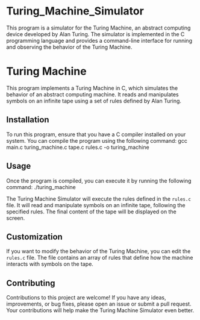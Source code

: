 # Turing_Machine_Simulator

This program is a simulator for the Turing Machine, an abstract computing device developed by Alan Turing. The simulator is implemented in the C programming language and provides a command-line interface for running and observing the behavior of the Turing Machine.

# Turing Machine
This program implements a Turing Machine in C, which simulates the behavior of an abstract computing machine. It reads and manipulates symbols on an infinite tape using a set of rules defined by Alan Turing.

## Installation
To run this program, ensure that you have a C compiler installed on your system. You can compile the program using the following command: 
                      gcc main.c turing_machine.c tape.c rules.c -o turing_machine


## Usage
Once the program is compiled, you can execute it by running the following command:
                                  ./turing_machine

The Turing Machine Simulator will execute the rules defined in the `rules.c` file. 
It will read and manipulate symbols on an infinite tape, following the specified rules. 
The final content of the tape will be displayed on the screen.

## Customization
If you want to modify the behavior of the Turing Machine, you can edit the `rules.c` file. 
The file contains an array of rules that define how the machine interacts with symbols on the tape. 

## Contributing
Contributions to this project are welcome! If you have any ideas, improvements, or bug fixes, please open an issue or submit a pull request. Your contributions will help make the Turing Machine Simulator even better.

